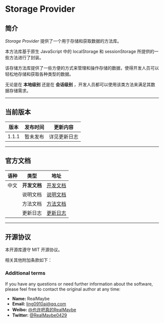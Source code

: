 # Storage Provider

## 简介

*Storage Provider* 提供了一个用于存储和获取数据的方法库。

本方法库基于原生 JavaScript 中的 localStorage 和 sessionStorage 所提供的一些方法进行了封装。

该存储方法库提供了一些方便的方式来管理和操作存储的数据，使得开发人员可以轻松地存储和获取各种类型的数据。

无论是在 **本地级别** 还是在 **会话级别** ，开发人员都可以使用该类方法来满足其数据存储需求。

---

## 当前版本

| 版本 | 发布时间 | 更新内容 |
| --- | --- | --- |
| 1.1.1 | 暂未发布 | 详见更新日志 |

---

## 官方文档

| 语种 | 类型 | 地址 |
| --- | --- |  --- |
| 中文 | **开发文档** | [开发文档](https://www.yuque.com/realmaybe0429/storage-provider) |
| | 说明文档 | [说明文档](https://www.yuque.com/realmaybe0429/storage-provider/documentation) |
| | 方法文档 | [方法文档](https://www.yuque.com/realmaybe0429/storage-provider/method) |
| | 更新日志 | [更新日志](https://www.yuque.com/realmaybe0429/storage-provider/change-log) |

---

## 开源协议

本开源库遵守 MIT 开源协议。

相关其他附加条款如下：

### Additional terms

If you have any questions or need further information about the software, please feel free to contact the original author at any time:

- **Name:** RealMaybe
- **Email:** <ling0910ai@qq.com>
- **Weibo:** [@也许吧真的RealMaybe](https://weibo.com/u/5678690912)
- **Twitter:** [@RealMaybe0429](<https://twitter.com/RealMaybe0429>)
